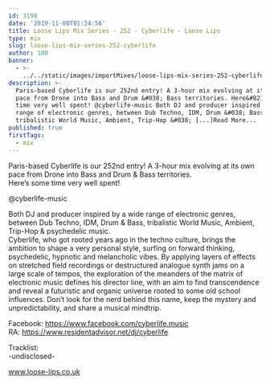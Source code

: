 ```yaml
---
id: 3190
date: '2019-11-08T01:24:56'
title: Loose Lips Mix Series - 252 - Cyberlife - Loose Lips
type: mix
slug: loose-lips-mix-series-252-cyberlife
author: 100
banner:
  - >-
    ../../static/images/importMixes/loose-lips-mix-series-252-cyberlife/image3190.jpeg
description: >-
  Paris-based Cyberlife is our 252nd entry! A 3-hour mix evolving at its own
  pace from Drone into Bass and Drum &#038; Bass territories. Here&#8217;s some
  time very well spent! @cyberlife-music Both DJ and producer inspired by a wide
  range of electronic genres, between Dub Techno, IDM, Drum &#038; Bass,
  tribalistic World Music, Ambient, Trip-Hop &#038; [...]Read More...
published: true
firstTags:
  - mix
---
```

Paris-based Cyberlife is our 252nd entry! A 3-hour mix evolving at its own pace from Drone into Bass and Drum & Bass territories.  
Here’s some time very well spent!

@cyberlife-music

Both DJ and producer inspired by a wide range of electronic genres, between Dub Techno, IDM, Drum & Bass, tribalistic World Music, Ambient, Trip-Hop & psychedelic music.  
Cyberlife, who got rooted years ago in the techno culture, brings the ambition to shape a very personal style, surfing on forward thinking, psychedelic, hypnotic and melancholic vibes. By applying layers of effects on stretched field recordings or destructured analogue synth jams on a large scale of tempos, the exploration of the meanders of the matrix of electronic music defines his director line, with an aim to find transcendence and reveal a futuristic and organic universe rooted to some old school influences. Don’t look for the nerd behind this name, keep the mystery and unpredictability, and share a musical mindtrip.

Facebook: https://www.facebook.com/cyberlife.music  
RA: https://www.residentadvisor.net/dj/cyberlife

Tracklist:  
\-undisclosed-

www.loose-lips.co.uk